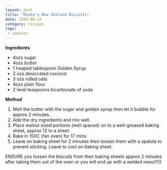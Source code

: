 ```yaml
---
layout: post
title: "Mieke's New Zealand Biscuits"
date: 2019-08-22
category: recipes
tags:
 - cookies
---
```


**Ingredients**

* 4ozs sugar
* 4ozs butter
* 1 heaped tablespoon Golden Syrup
* 2 ozs desiccated coconut
* 3 ozs rolled oats
* 4ozs plain flour
* 2 level teaspoons bicarbonate of soda

**Method**

1. Melt the butter with the sugar and golden syrup then let it bubble for approx 2 minutes.
2. Add the dry ingredients and mix well.
3. Place walnut sized portions (well spaced) on to a well-greased baking sheet, approx 12 to a sheet.
4. Bake in 150C (fan oven) for 17 mins.
5. Leave on baking sheet for 2 minutes then loosen them with a spatula to prevent sticking. Leave to cool on baking sheet.

ENSURE you loosen the biscuits from their baking sheets approx 2 minutes after taking them out of the oven or you will end up with a welded mess!!!))
